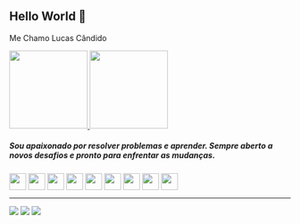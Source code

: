 ## Hello World 👋

<p>Me Chamo Lucas Cândido</p>

<div>
<a href="https://github.com/rfs-lucascandido">
    <img height="140em" src="https://github-readme-stats.vercel.app/api?username=rfs-lucascandido&show_icons=true&theme=dark&include_all_commits=true&count_private=true"/>
    <img height="140em" src="https://github-readme-stats.vercel.app/api/top-langs/?username=rfs-lucascandido&layout=compact&langs_count=7&theme=dark"/>
</div>
</a>

<h5>Sou apaixonado por resolver problemas e aprender. Sempre aberto a novos desafios e pronto para enfrentar as mudanças.</h5>

<div>
    <img align="center" height="30" src="https://cdn.jsdelivr.net/gh/devicons/devicon/icons/csharp/csharp-original.svg">
    <img align="center" height="30" src="https://user-images.githubusercontent.com/18297282/127724811-e33bc7a7-f2f1-40ec-b55f-2f8d50876f6c.png">
    <img align="center" height="30" src="https://user-images.githubusercontent.com/18297282/127724837-95b68ed5-1f70-4a72-85f9-d61f93b2252d.png">
    <img align="center" height="30" src="https://cdn.jsdelivr.net/gh/devicons/devicon/icons/terraform/terraform-original.svg">
    <img align="center" height="30" src="https://cdn.jsdelivr.net/gh/devicons/devicon/icons/docker/docker-original-wordmark.svg">
    <img align="center" height="30" src="https://cdn.jsdelivr.net/gh/devicons/devicon/icons/amazonwebservices/amazonwebservices-original.svg">
    <img align="center" height="30" src="https://cdn.jsdelivr.net/gh/devicons/devicon/icons/debian/debian-original.svg">
    <img align="center" height="30" src="https://cdn.jsdelivr.net/gh/devicons/devicon/icons/azure/azure-original.svg" />
    <img align="center" height="30" src="https://cdn.jsdelivr.net/gh/devicons/devicon/icons/googlecloud/googlecloud-original.svg" />
          
          
          
          
          
          
</div>
<!--Site Usado para obter os icons https://devicon.dev -->


<hr>
<div>
    <a href="https://www.linkedin.com/in/lucasbehrooz/" target="_blank"><img src="https://img.shields.io/badge/LinkedIn-0077B5?style=for-the-badge&logo=linkedin&logoColor=white" target="_blank"></a> 
    <a href="https://www.instagram.com/lucasbehrooz/" target="_blank"><img src="https://img.shields.io/badge/Instagram-E4405F?style=for-the-badge&logo=instagram&logoColor=white" target="_blank"></a>
    <a href = "mailto:lucas.candido@redemarajo.com.br"><img src="https://img.shields.io/badge/Gmail-D14836?style=for-the-badge&logo=gmail&logoColor=white" target="_blank"></a>
</div>
<!-- Site usado para obter os badge https://dev.to -->


<!---
rfs-lucascandido/rfs-lucascandido is a ✨ special ✨ repository because its `README.md`
--->
